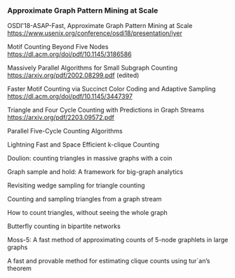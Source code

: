 ### Approximate Graph Pattern Mining at Scale


OSDI'18-ASAP-Fast, Approximate Graph Pattern Mining at Scale https://www.usenix.org/conference/osdi18/presentation/iyer

Motif Counting Beyond Five Nodes https://dl.acm.org/doi/pdf/10.1145/3186586

Massively Parallel Algorithms for Small Subgraph Counting https://arxiv.org/pdf/2002.08299.pdf (edited) 

Faster Motif Counting via Succinct Color Coding and Adaptive Sampling https://dl.acm.org/doi/pdf/10.1145/3447397

Triangle and Four Cycle Counting with Predictions in Graph Streams https://arxiv.org/pdf/2203.09572.pdf

Parallel Five-Cycle Counting Algorithms

Lightning Fast and Space Efficient k-clique Counting

Doulion: counting triangles in massive graphs with a coin

Graph sample and hold: A framework for big-graph analytics 

Revisiting wedge sampling for triangle counting

Counting and sampling triangles from a graph stream

How to count triangles, without seeing the whole graph

Butterfly counting in bipartite networks

Moss-5: A fast method of approximating counts of 5-node graphlets in large graphs

A fast and provable method for estimating clique counts using tur´an’s theorem
